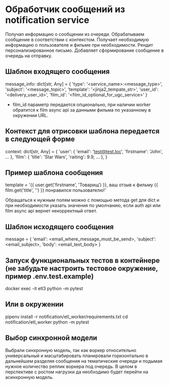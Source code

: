 # Обработчик сообщений из notification service

Получаn информацию о сообщении из очереди. Обрабатываем сообщение в соответствии с контекстом. Получает необходимую информацию о пользователе и фильме при необходимости. Рендит персонализированное письмо. Добавляет сформирование сообщение в очередь на отправку.

## Шаблон входящего сообщения

message_info: dict[str, Any] = {
    'type': '<service_name>:<message_type>',
    'subject': '<message_topic>',
    'template': '<jinja2_tempate_str>',
    'user_id': '<delivery_user_id>',
    'film_id': '<film_id_optional_for_ugc_service>'
}

* film_id параметр передается опционально, при наличии worker обратится к film async api за данными фильма по указанному в окружении URL.

## Контекст для отрисовки шаблона передается в следующей форме

context: dict[str, Any] = {
    'user': {
        'email': 'test@test.loc',
        'firstname': 'John',
        ...
    },
    'film': {
        'title': 'Star Wars',
        'raiting': 9.9,
        ...
    },
}

## Пример шаблона сообщения

template = '{{ user.get('firstname', 'Товарищ') }}, ваш отзыв к фильму {{ film.get('title', '') }} понравился пользователю!'

Обращаться к нужным полям можно с помощью метода get для dict и при необходимости указать значения по умолчанию, если auth api или film async api вернет некорректный ответ.

## Шаблон  исходящего сообщения

message = {
    'email': <email_where_message_must_be_send>,
    'subject': <email_subject>,
    'body': <email_text_body>
}

## Запуск функциональных тестов в контейнере (не забудьте настроить тестовое окружение, пример .env.test.example)

docker exec -it etl3 python -m pytest

## Или в окружении

pipenv install -r notification/etl_worker/requirements.txt
cd notification/etl_worker
python -m pytest

## Выбор синхронной модели

Выбрали синхронную модель, так как воркер относительно универсальный и масштабировать планировали горизонтально в дальнейшем разделяя сообщения на тематические очереди и подымая нужное количество реплик воркера под очередь. В целом в перспективе с ростом нагрузки да необходимо будет перейти на асинхронную модель.

